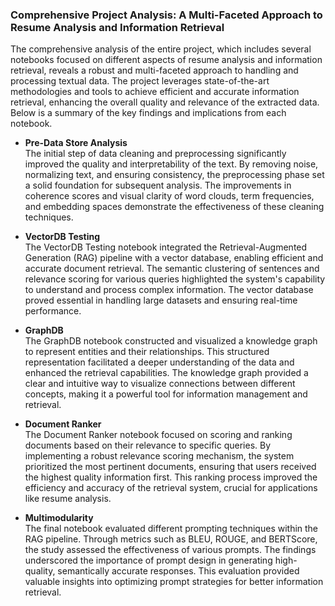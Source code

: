 ### Comprehensive Project Analysis: A Multi-Faceted Approach to Resume Analysis and Information Retrieval

The comprehensive analysis of the entire project, which includes several notebooks focused on different aspects of resume analysis and information retrieval, reveals a robust and multi-faceted approach to handling and processing textual data. The project leverages state-of-the-art methodologies and tools to achieve efficient and accurate information retrieval, enhancing the overall quality and relevance of the extracted data. Below is a summary of the key findings and implications from each notebook.

- **Pre-Data Store Analysis**  
  The initial step of data cleaning and preprocessing significantly improved the quality and interpretability of the text. By removing noise, normalizing text, and ensuring consistency, the preprocessing phase set a solid foundation for subsequent analysis. The improvements in coherence scores and visual clarity of word clouds, term frequencies, and embedding spaces demonstrate the effectiveness of these cleaning techniques.

- **VectorDB Testing**  
  The VectorDB Testing notebook integrated the Retrieval-Augmented Generation (RAG) pipeline with a vector database, enabling efficient and accurate document retrieval. The semantic clustering of sentences and relevance scoring for various queries highlighted the system's capability to understand and process complex information. The vector database proved essential in handling large datasets and ensuring real-time performance.

- **GraphDB**  
  The GraphDB notebook constructed and visualized a knowledge graph to represent entities and their relationships. This structured representation facilitated a deeper understanding of the data and enhanced the retrieval capabilities. The knowledge graph provided a clear and intuitive way to visualize connections between different concepts, making it a powerful tool for information management and retrieval.

- **Document Ranker**  
  The Document Ranker notebook focused on scoring and ranking documents based on their relevance to specific queries. By implementing a robust relevance scoring mechanism, the system prioritized the most pertinent documents, ensuring that users received the highest quality information first. This ranking process improved the efficiency and accuracy of the retrieval system, crucial for applications like resume analysis.

- **Multimodularity**  
  The final notebook evaluated different prompting techniques within the RAG pipeline. Through metrics such as BLEU, ROUGE, and BERTScore, the study assessed the effectiveness of various prompts. The findings underscored the importance of prompt design in generating high-quality, semantically accurate responses. This evaluation provided valuable insights into optimizing prompt strategies for better information retrieval.
